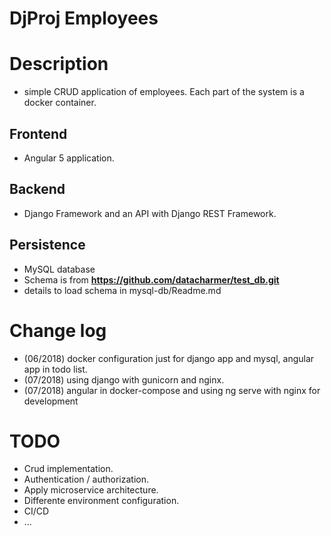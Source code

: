 DjProj Employees
====================

# Description

* simple CRUD application of employees. Each part of the system is a docker
container.

## Frontend

* Angular 5 application. 

## Backend

* Django Framework and an API with Django REST Framework.

## Persistence

*  MySQL database
*  Schema is from **https://github.com/datacharmer/test_db.git** 
*  details to load schema in mysql-db/Readme.md

# Change log

* (06/2018) docker configuration just for django app and mysql, angular app in
 todo list.
* (07/2018) using django with gunicorn and nginx.
* (07/2018) angular in docker-compose and using ng serve with nginx for development 

# TODO

* Crud implementation.
* Authentication / authorization.
* Apply microservice architecture.
* Differente environment configuration. 
* CI/CD 
* ...
